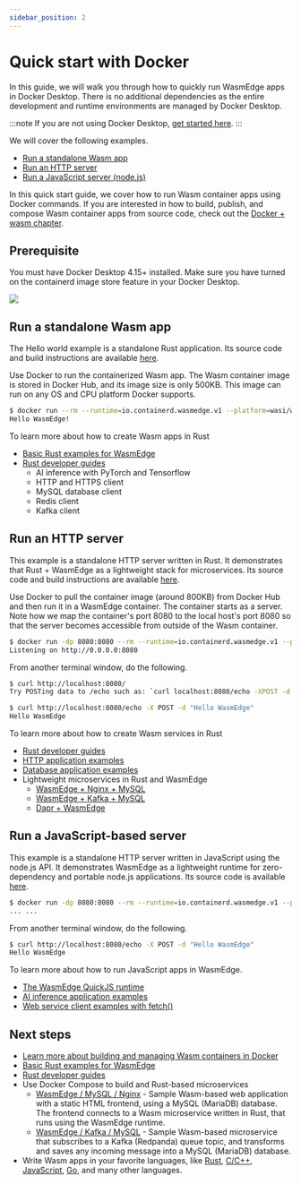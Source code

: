 ```yaml
---
sidebar_position: 2
---
```


# Quick start with Docker

In this guide, we will walk you through how to quickly run WasmEdge apps in Docker Desktop. There is no additional dependencies as the entire development and runtime environments are managed by Docker Desktop.

:::note
If you are not using Docker Desktop, [get started here](quick_start).
:::

We will cover the following examples.

- [Run a standalone Wasm app](#run-a-standalone-wasm-app)
- [Run an HTTP server](#run-an-http-server)
- [Run a JavaScript server (node.js)](#run-a-javascript-based-server)

In this quick start guide, we cover how to run Wasm container apps using Docker commands. If you are interested in how to build, publish, and compose Wasm container apps from source code, check out the [Docker + wasm chapter](../build-and-run/docker_wasm).

## Prerequisite

You must have Docker Desktop 4.15+ installed. Make sure you have turned on the containerd image store feature in your Docker Desktop.

![](docker_config.png)

## Run a standalone Wasm app

The Hello world example is a standalone Rust application. Its source code and build instructions are available [here](https://github.com/second-state/rust-examples/tree/main/hello).

Use Docker to run the containerized Wasm app. The Wasm container image is stored in Docker Hub, and its image size is only 500KB. This image can run on any OS and CPU platform Docker supports.

```bash
$ docker run --rm --runtime=io.containerd.wasmedge.v1 --platform=wasi/wasm secondstate/rust-example-hello:latest
Hello WasmEdge!
```

To learn more about how to create Wasm apps in Rust

- [Basic Rust examples for WasmEdge](https://github.com/second-state/rust-examples)
- [Rust developer guides](../../category/develop-wasm-apps-in-rust)
  - AI inference with PyTorch and Tensorflow
  - HTTP and HTTPS client
  - MySQL database client
  - Redis client
  - Kafka client

## Run an HTTP server

This example is a standalone HTTP server written in Rust. It demonstrates that Rust + WasmEdge as a lightweight stack for microservices. Its source code and build instructions are available [here](https://github.com/second-state/rust-examples/tree/main/server).

Use Docker to pull the container image (around 800KB) from Docker Hub and then run it in a WasmEdge container. The container starts as a server. Note how we map the container's port 8080 to the local host's port 8080 so that the server becomes accessible from outside of the Wasm container.

```bash
$ docker run -dp 8080:8080 --rm --runtime=io.containerd.wasmedge.v1 --platform=wasi/wasm secondstate/rust-example-server:latest
Listening on http://0.0.0.0:8080
```

From another terminal window, do the following.

```bash
$ curl http://localhost:8080/
Try POSTing data to /echo such as: `curl localhost:8080/echo -XPOST -d 'hello world'`

$ curl http://localhost:8080/echo -X POST -d "Hello WasmEdge"
Hello WasmEdge
```

To learn more about how to create Wasm services in Rust

- [Rust developer guides](../../category/develop-wasm-apps-in-rust)
- [HTTP application examples](https://github.com/WasmEdge/wasmedge_hyper_demo)
- [Database application examples](https://github.com/WasmEdge/wasmedge-db-examples)
- Lightweight microservices in Rust and WasmEdge
  - [WasmEdge + Nginx + MySQL](https://github.com/second-state/microservice-rust-mysql)
  - [WasmEdge + Kafka + MySQL](https://github.com/docker/awesome-compose/tree/master/wasmedge-kafka-mysql)
  - [Dapr + WasmEdge](https://github.com/second-state/dapr-wasm)

## Run a JavaScript-based server

This example is a standalone HTTP server written in JavaScript using the node.js API. It demonstrates WasmEdge as a lightweight runtime for zero-dependency and portable node.js applications. Its source code is available [here](https://github.com/second-state/wasmedge-quickjs/tree/main/example_js/docker_wasm/server).

```bash
$ docker run -dp 8080:8080 --rm --runtime=io.containerd.wasmedge.v1 --platform=wasi/wasm secondstate/node-example-server:latest
... ...
```

From another terminal window, do the following.

```bash
$ curl http://localhost:8080/echo -X POST -d "Hello WasmEdge"
Hello WasmEdge
```

To learn more about how to run JavaScript apps in WasmEdge.

- [The WasmEdge QuickJS runtime](https://github.com/second-state/wasmedge-quickjs)
- [AI inference application examples](https://github.com/second-state/wasmedge-quickjs/tree/main/example_js/tensorflow_lite_demo)
- [Web service client examples with fetch()](https://github.com/second-state/wasmedge-quickjs/blob/main/example_js/wasi_http_fetch.js)

## Next steps

- [Learn more about building and managing Wasm containers in Docker](../build-and-run/docker_wasm)
- [Basic Rust examples for WasmEdge](https://github.com/second-state/rust-examples)
- [Rust developer guides](../../category/develop-wasm-apps-in-rust)
- Use Docker Compose to build and Rust-based microservices
  - [WasmEdge / MySQL / Nginx](https://github.com/docker/awesome-compose/tree/master/wasmedge-mysql-nginx) - Sample Wasm-based web application with a static HTML frontend, using a MySQL (MariaDB) database. The frontend connects to a Wasm microservice written in Rust, that runs using the WasmEdge runtime.
  - [WasmEdge / Kafka / MySQL](https://github.com/docker/awesome-compose/tree/master/wasmedge-kafka-mysql) - Sample Wasm-based microservice that subscribes to a Kafka (Redpanda) queue topic, and transforms and saves any incoming message into a MySQL (MariaDB) database.
- Write Wasm apps in your favorite languages, like [Rust](../../category/develop-wasm-apps-in-rust), [C/C++](../../category/develop-wasm-apps-in-cc), [JavaScript](../../category/develop-wasm-apps-in-javascript), [Go](../../category/develop-wasm-apps-in-go), and many other languages.
